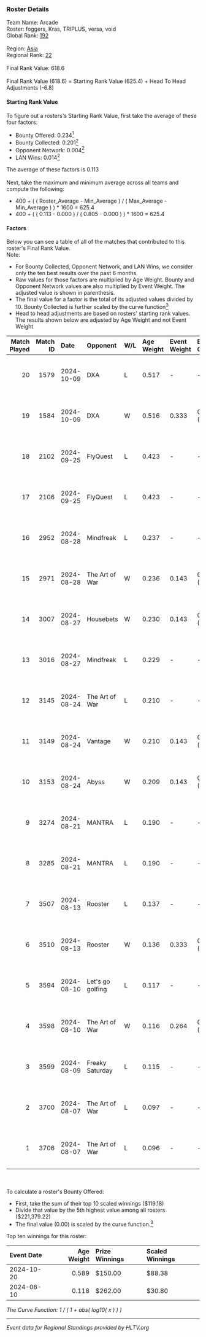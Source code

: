 ### Roster Details<br />
Team Name: Arcade<br />
Roster: foggers, Kras, TRIPLUS, versa, void<br />
Global Rank: [192](../../standings_global_2025_01_20.md)<br />
<br />
Region: [Asia]( ../../standings_asia_2025_01_20.md)<br />
Regional Rank: [22]( ../../standings_asia_2025_01_20.md)<br />
<br />
Final Rank Value:  618.6<br />
<br />
Final Rank Value (618.6) = Starting Rank Value (625.4) + Head To Head Adjustments (-6.8)<br />

#### Starting Rank Value<br />
To figure out a rosters's Starting Rank Value, first take the average of these four factors:<br />
- Bounty Offered: 0.234[<sup>1</sup>](#table2)
- Bounty Collected: 0.201[<sup>2</sup>](#table1)
- Opponent Network: 0.004[<sup>2</sup>](#table1)
- LAN Wins: 0.014[<sup>2</sup>](#table1)

The average of these factors is 0.113<br />
<br />
Next, take the maximum and minimum average across all teams and compute the following:<br />
- 400 + ( ( Roster_Average - Min_Average ) / ( Max_Average - Min_Average ) ) * 1600 = 625.4
- 400 + ( ( 0.113 - 0.000 ) / ( 0.805 - 0.000 ) ) * 1600 = 625.4


#### Factors<br />
Below you can see a table of all of the matches that contributed to this roster's Final Rank Value.<br />
Note:<br />

- For Bounty Collected, Opponent Network, and LAN Wins, we consider only the ten best results over the past 6 months.
- Raw values for those factors are multiplied by Age Weight. Bounty and Opponent Network values are also multiplied by Event Weight. The adjusted value is shown in parenthesis.
- The final value for a factor is the total of its adjusted values divided by 10. Bounty Collected is further scaled by the curve function[<sup>3</sup>](#curveFunction)
- Head to head adjustments are based on rosters' starting rank values. The results shown below are adjusted by Age Weight and not Event Weight
<span id="table1"></span><br />


| Match Played | Match ID | Date       | Opponent         | W/L | Age Weight | Event Weight | Bounty Collected | Opponent Network | LAN Wins  | H2H Adj. | Roster                               |
| -: | -: | :- | :- | :- | :- | :- | :- | :- | :- | -: | :- |
|           20 |     1579 | 2024-10-09 | DXA              | L   | 0.517      | -            | -                | -                | -         |    -8.22 | foggers, Kras, TRIPLUS, versa, void  |
|           19 |     1584 | 2024-10-09 | DXA              | W   | 0.516      | 0.333        | 0.001 (0.000)    | 0.089 (0.015)    | 0 (0.000) |     8.23 | foggers, Kras, TRIPLUS, versa, void  |
|           18 |     2102 | 2024-09-25 | FlyQuest         | L   | 0.423      | -            | -                | -                | -         |    -0.29 | foggers, Kras, TRIPLUS, versa, void  |
|           17 |     2106 | 2024-09-25 | FlyQuest         | L   | 0.423      | -            | -                | -                | -         |    -0.29 | foggers, Kras, TRIPLUS, versa, void  |
|           16 |     2952 | 2024-08-28 | Mindfreak        | L   | 0.237      | -            | -                | -                | -         |    -2.76 | foggers, supar, TRIPLUS, versa, void |
|           15 |     2971 | 2024-08-28 | The Art of War   | W   | 0.236      | 0.143        | 0.003 (0.000)    | 0.195 (0.007)    | 0 (0.000) |     4.13 | foggers, supar, TRIPLUS, versa, void |
|           14 |     3007 | 2024-08-27 | Housebets        | W   | 0.230      | 0.143        | 0.004 (0.000)    | 0.078 (0.003)    | 0 (0.000) |     3.99 | foggers, supar, TRIPLUS, versa, void |
|           13 |     3016 | 2024-08-27 | Mindfreak        | L   | 0.229      | -            | -                | -                | -         |    -2.60 | foggers, supar, TRIPLUS, versa, void |
|           12 |     3145 | 2024-08-24 | The Art of War   | L   | 0.210      | -            | -                | -                | -         |    -2.97 | foggers, supar, TRIPLUS, versa, void |
|           11 |     3149 | 2024-08-24 | Vantage          | W   | 0.210      | 0.143        | 0.000 (0.000)    | 0.051 (0.002)    | 0 (0.000) |     2.30 | foggers, supar, TRIPLUS, versa, void |
|           10 |     3153 | 2024-08-24 | Abyss            | W   | 0.209      | 0.143        | 0.000 (0.000)    | 0.000 (0.000)    | 0 (0.000) |     1.51 | foggers, supar, TRIPLUS, versa, void |
|            9 |     3274 | 2024-08-21 | MANTRA           | L   | 0.190      | -            | -                | -                | -         |    -2.90 | foggers, supar, TRIPLUS, versa, void |
|            8 |     3285 | 2024-08-21 | MANTRA           | L   | 0.190      | -            | -                | -                | -         |    -2.94 | foggers, supar, TRIPLUS, versa, void |
|            7 |     3507 | 2024-08-13 | Rooster          | L   | 0.137      | -            | -                | -                | -         |    -1.83 | foggers, supar, TRIPLUS, versa, void |
|            6 |     3510 | 2024-08-13 | Rooster          | W   | 0.136      | 0.333        | 0.013 (0.001)    | 0.127 (0.006)    | 0 (0.000) |     2.50 | foggers, supar, TRIPLUS, versa, void |
|            5 |     3594 | 2024-08-10 | Let's go golfing | L   | 0.117      | -            | -                | -                | -         |    -1.86 | foggers, Kobe, Kras, TRIPLUS, versa  |
|            4 |     3598 | 2024-08-10 | The Art of War   | W   | 0.116      | 0.264        | 0.003 (0.000)    | 0.195 (0.006)    | 1 (0.116) |     2.00 | foggers, Kobe, Kras, TRIPLUS, versa  |
|            3 |     3599 | 2024-08-09 | Freaky Saturday  | L   | 0.115      | -            | -                | -                | -         |    -1.95 | foggers, Kobe, Kras, TRIPLUS, versa  |
|            2 |     3700 | 2024-08-07 | The Art of War   | L   | 0.097      | -            | -                | -                | -         |    -1.39 | foggers, supar, TRIPLUS, versa, void |
|            1 |     3706 | 2024-08-07 | The Art of War   | L   | 0.096      | -            | -                | -                | -         |    -1.40 | foggers, supar, TRIPLUS, versa, void |

<br />
<span id="table2"></span><br />
To calculate a roster's Bounty Offered:<br />

- First, take the sum of their top 10 scaled winnings ($119.18)
- Divide that value by the 5th highest value among all rosters ($221,379.22)
- The final value (0.00) is scaled by the curve function.[<sup>3</sup>](#curveFunction)

Top ten winnings for this roster:<br />

| Event Date | Age Weight | Prize Winnings | Scaled Winnings |
| :- | -: | :- | :- |
| 2024-10-20 |      0.589 | $150.00        | $88.38          |
| 2024-08-10 |      0.118 | $262.00        | $30.80          |


<span id="curveFunction"></span>_The Curve Function: 1 / ( 1 + abs( log10( x ) ) )_<br />

---
_Event data for Regional Standings provided by HLTV.org_<br />
